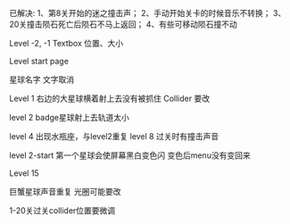 已解决:
1、第8关开始的迷之撞击声；
2、手动开始关卡的时候音乐不转换；
3、20关撞击陨石死亡后陨石不马上返回；
4、有些可移动陨石撞不动


Level -2, -1
Textbox 位置、大小

Level start page

星球名字
文字取消

Level 1
右边的大星球横着射上去没有被抓住
Collider 要改

level 2
badge星球射上去轨道太小


level 4 出现水瓶座，与level2重复
level 8 过关时有撞击声音

level 2-start 第一个星球会使屏幕黑白变色闪
变色后menu没有变回来

Level 15

巨蟹星球声音重复
光圈可能要改

1-20关过关collider位置要微调
